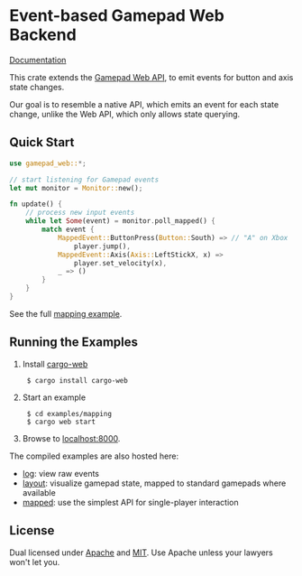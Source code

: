 # Event-based Gamepad Web Backend

[Documentation](https://coryshrmn.github.io/gamepad-web/doc/gamepad_web/)

This crate extends the
[Gamepad Web API](https://developer.mozilla.org/en-US/docs/Web/API/Gamepad_API),
to emit events for button and axis state changes.

Our goal is to resemble a native API,
which emits an event for each state change,
unlike the Web API,
which only allows state querying.

## Quick Start

```rust
use gamepad_web::*;

// start listening for Gamepad events
let mut monitor = Monitor::new();

fn update() {
    // process new input events
    while let Some(event) = monitor.poll_mapped() {
        match event {
            MappedEvent::ButtonPress(Button::South) => // "A" on Xbox
                player.jump(),
            MappedEvent::Axis(Axis::LeftStickX, x) =>
                player.set_velocity(x),
            _ => ()
        }
    }
}

```

See the full [mapping example](examples/mapping).

## Running the Examples

1. Install [cargo-web](https://github.com/koute/cargo-web)

        $ cargo install cargo-web

2. Start an example

        $ cd examples/mapping
        $ cargo web start

3. Browse to [localhost:8000](http://localhost:8000).

The compiled examples are also hosted here:

* [log](https://coryshrmn.github.io/gamepad-web/examples/log/deploy/): view raw events
* [layout](https://coryshrmn.github.io/gamepad-web/examples/layout/deploy/): visualize gamepad state, mapped to standard gamepads where available
* [mapped](https://coryshrmn.github.io/gamepad-web/examples/mapped/deploy/): use the simplest API for single-player interaction

## License

Dual licensed under [Apache](LICENSE-APACHE) and [MIT](LICENSE-MIT).
Use Apache unless your lawyers won't let you.
